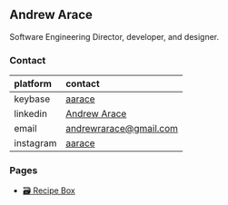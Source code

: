 ## Andrew Arace

Software Engineering Director, developer, and designer.

### Contact

| platform     | contact                                                 |
|:-------------|:--------------------------------------------------------|
| keybase      | [aarace](https://keybase.io/aarace)                     |
| linkedin     | [Andrew Arace](https://www.linkedin.com/in/andrewarace/)| 
| email        | [andrewrarace@gmail.com](mailto:andrewrarace@gmail.com) | 
| instagram    | [aarace](https://instagram.com/aarace)                  | 

### Pages

- [🗃 Recipe Box](/recipes)
